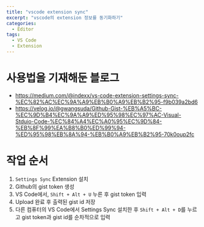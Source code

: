 ```yaml
---
title: "vscode extension sync"
excerpt: "vscode의 extension 정보를 동기화하기"
categories:
  - Editor
tags:
  - VS Code
  - Extension
---
```


# 사용법을 기재해둔 블로그

- https://medium.com/@indexx/vs-code-extension-settings-sync-%EC%82%AC%EC%9A%A9%EB%B0%A9%EB%B2%95-f9b039a2bd6
- https://velog.io/@gwangsuda/Github-Gist-%EB%A5%BC-%EC%9D%B4%EC%9A%A9%ED%95%98%EC%97%AC-Visual-Stduio-Code-%EC%84%A4%EC%A0%95%EC%9D%84-%EB%8F%99%EA%B8%B0%ED%99%94-%ED%95%98%EB%8A%94-%EB%B0%A9%EB%B2%95-70k0oup2fc

# 작업 순서

1. `Settings Sync` Extension 설치
2. Github의 gist token 생성
3. VS Code에서, `Shift + Alt + U` 누른 후 gist token 입력
4. Upload 완료 후 출력된 gist id 저장
5. 다른 컴퓨터의 VS Code에서 Settings Sync 설치한 후 `Shift + Alt + D`를 누르고 gist token과 gist id를 순차적으로 입력